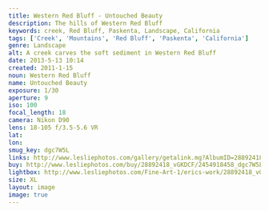 ```yaml
---
title: Western Red Bluff - Untouched Beauty
description: The hills of Western Red Bluff
keywords: creek, Red Bluff, Paskenta, Landscape, California
tags: ['Creek', 'Mountains', 'Red Bluff', 'Paskenta', 'California']
genre: Landscape
alt: A creek carves the soft sediment in Western Red Bluff
date: 2013-5-13 10:14
created: 2011-1-15
noun: Western Red Bluff
name: Untouched Beauty
exposure: 1/30
aperture: 9
iso: 100
focal_length: 18
camera: Nikon D90
lens: 18-105 f/3.5-5.6 VR
lat: 
lon: 
smug_key: dgc7W5L
links: http://www.lesliephotos.com/gallery/getalink.mg?AlbumID=28892418&AlbumKey=vGKDCF&ImageID=2454918458&ImageKey=dgc7W5L&how=forum&Page=1
buy: http://www.lesliephotos.com/buy/28892418_vGKDCF/2454918458_dgc7W5L/
lightbox: http://www.lesliephotos.com/Fine-Art-1/erics-work/28892418_vGKDCF#!i=2454918458&k=dgc7W5L&lb=1&s=A
size: XL
layout: image
image: true
---
```

